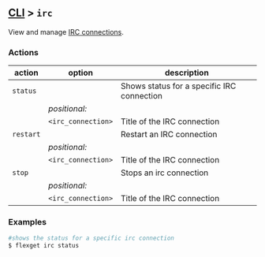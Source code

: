 ## [CLI](/CLI) > `irc`
View and manage [IRC connections](/Plugins/Daemon/irc).

### Actions
| action | option | description |
| --- | --- | --- |
| `status` || Shows status for a specific IRC connection |
|| *positional:* ||
|| `<irc_connection>` | Title of the IRC connection |
| `restart` || Restart an IRC connection |
|| *positional:* ||
|| `<irc_connection>` | Title of the IRC connection |
| `stop` || Stops an irc connection |
|| *positional:* ||
|| `<irc_connection>` | Title of the IRC connection |


### Examples
```bash
#shows the status for a specific irc connection
$ flexget irc status
```